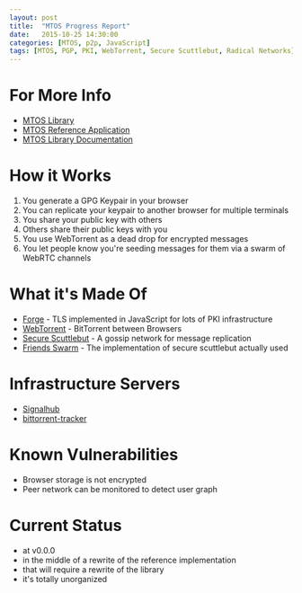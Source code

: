```yaml
---
layout: post
title:  "MTOS Progress Report"
date:   2015-10-25 14:30:00
categories: [MTOS, p2p, JavaScript]
tags: [MTOS, PGP, PKI, WebTorrent, Secure Scuttlebut, Radical Networks]
---
```


# For More Info

* [MTOS Library](https://git.diff.mx/mtos/mtos)
* [MTOS Reference Application](https://git.diff.mx/mtos/mtos)
* [MTOS Library Documentation](http://docs.mtos.co)

# How it Works

1. You generate a GPG Keypair in your browser
1. You can replicate your keypair to another browser for multiple terminals
1. You share your public key with others
1. Others share their public keys with you
1. You use WebTorrent as a dead drop for encrypted messages
1. You let people know you're seeding messages for them via a swarm of WebRTC channels

# What it's Made Of

* [Forge](https://github.com/digitalbazaar/forge) - TLS implemented in JavaScript for lots of PKI infrastructure
* [WebTorrent](https://webtorrent.io/) - BitTorrent between Browsers
* [Secure Scuttlebut](https://github.com/ssbc/secure-scuttlebutt) - A gossip network for message replication
* [Friends Swarm](https://github.com/moose-team/friends-swarm) - The implementation of secure scuttlebut actually used

# Infrastructure Servers

* [Signalhub](https://github.com/mafintosh/signalhub)
* [bittorrent-tracker](https://github.com/feross/bittorrent-tracker)

# Known Vulnerabilities

* Browser storage is not encrypted
* Peer network can be monitored to detect user graph

# Current Status

* at v0.0.0
* in the middle of a rewrite of the reference implementation
* that will require a rewrite of the library
* it's totally unorganized

